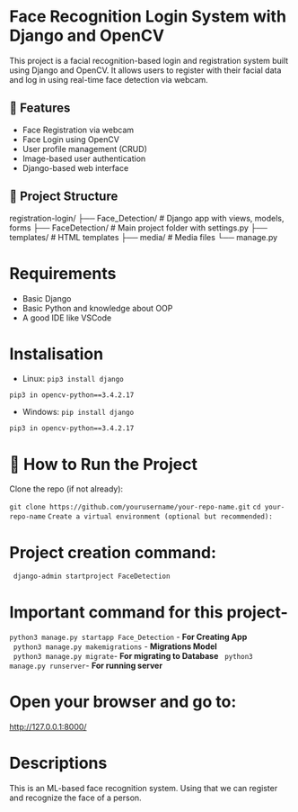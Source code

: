 # Face Recognition Login System with Django and OpenCV

This project is a facial recognition-based login and registration system built using Django and OpenCV. It allows users to register with their facial data and log in using real-time face detection via webcam.

## 🔧 Features

- Face Registration via webcam
- Face Login using OpenCV
- User profile management (CRUD)
- Image-based user authentication
- Django-based web interface

## 📂 Project Structure

registration-login/
├── Face_Detection/ # Django app with views, models, forms
├── FaceDetection/ # Main project folder with settings.py
├── templates/ # HTML templates
├── media/ # Media files
└── manage.py


# Requirements
- Basic Django
- Basic Python and knowledge about OOP
- A good IDE like VSCode

# Instalisation

- Linux:
``` pip3 install django ```

``` pip3 in opencv-python==3.4.2.17 ```

- Windows:
``` pip install django ```

``` pip3 in opencv-python==3.4.2.17 ```


# 🚀 How to Run the Project
Clone the repo (if not already):

``` git clone https://github.com/yourusername/your-repo-name.git ```
``` cd your-repo-name ```
``` Create a virtual environment (optional but recommended): ```

# Project creation command:
``` django-admin startproject FaceDetection```

# Important command for this project-
``` python3 manage.py startapp Face_Detection ``` - **For Creating App**  
``` python3 manage.py makemigrations``` - **Migrations Model**  
``` python3 manage.py migrate```- **For migrating to Database** 
``` python3 manage.py runserver```- **For running server** 

# Open your browser and go to:
http://127.0.0.1:8000/

# Descriptions
This is an ML-based face recognition system. Using that we can register and recognize the face of a person.

